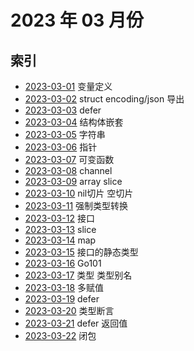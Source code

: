 # 2023 年 03 月份

## 索引

- [2023-03-01](./01/README.md) 变量定义
- [2023-03-02](./02/README.md) struct encoding/json 导出
- [2023-03-03](./03/README.md) defer
- [2023-03-04](./04/README.md) 结构体嵌套
- [2023-03-05](./05/README.md) 字符串
- [2023-03-06](./06/README.md) 指针
- [2023-03-07](./07/README.md) 可变函数
- [2023-03-08](./08/README.md) channel
- [2023-03-09](./09/README.md) array slice
- [2023-03-10](./10/README.md) nil切片 空切片
- [2023-03-11](./11/README.md) 强制类型转换
- [2023-03-12](./12/README.md) 接口
- [2023-03-13](./13/README.md) slice
- [2023-03-14](./14/README.md) map
- [2023-03-15](./15/README.md) 接口的静态类型
- [2023-03-16](./16/README.md) Go101
- [2023-03-17](./17/README.md) 类型 类型别名
- [2023-03-18](./18/README.md) 多赋值
- [2023-03-19](./19/README.md) defer
- [2023-03-20](./20/README.md) 类型断言
- [2023-03-21](./21/README.md) defer 返回值
- [2023-03-22](./22/README.md) 闭包


